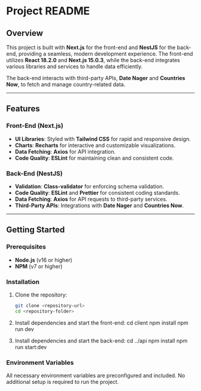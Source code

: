 # Project README

## Overview

This project is built with **Next.js** for the front-end and **NestJS** for the back-end, providing a seamless, modern development experience. The front-end utilizes **React 18.2.0** and **Next.js 15.0.3**, while the back-end integrates various libraries and services to handle data efficiently.

The back-end interacts with third-party APIs, **Date Nager** and **Countries Now**, to fetch and manage country-related data.

---

## Features

### Front-End (Next.js)

- **UI Libraries**: Styled with **Tailwind CSS** for rapid and responsive design.
- **Charts**: **Recharts** for interactive and customizable visualizations.
- **Data Fetching**: **Axios** for API integration.
- **Code Quality**: **ESLint** for maintaining clean and consistent code.

### Back-End (NestJS)

- **Validation**: **Class-validator** for enforcing schema validation.
- **Code Quality**: **ESLint** and **Prettier** for consistent coding standards.
- **Data Fetching**: **Axios** for API requests to third-party services.
- **Third-Party APIs**: Integrations with **Date Nager** and **Countries Now**.

---

## Getting Started

### Prerequisites

- **Node.js** (v16 or higher)
- **NPM** (v7 or higher)

### Installation

1. Clone the repository:

   ```bash
   git clone <repository-url>
   cd <repository-folder>

2. Install dependencies and start the front-end:
  cd client
  npm install
  npm run dev

3. Install dependencies and start the back-end:
cd ../api
npm install
npm run start:dev

### Environment Variables

All necessary environment variables are preconfigured and included. No additional setup is required to run the project.
